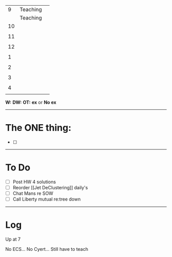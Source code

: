 
|     |          |     |
| --- | -------- | --- |
| 9   | Teaching |     |
|     | Teaching |     |
| 10  |          |     |
|     |          |     |
| 11  |          |     |
|     |          |     |
| 12  |          |     |
|     |          |     |
| 1   |          |     |
|     |          |     |
| 2   |          |     |
|     |          |     |
| 3   |          |     |
|     |          |     |
| 4   |          |     |
|     |          |     |

**W:**
**DW:**
**OT:**
**ex** or **No ex**

---
# The ONE thing: 
- [ ] 

---
# To Do

- [ ] Post HW 4 solutions
- [ ]  Reorder [[Jet DeClustering]] daily's
- [ ] Chat Mans re SOW
- [ ] Call Liberty mutual re:tree down

---

# Log

Up at 7

No ECS... No Cyert... Still have to teach